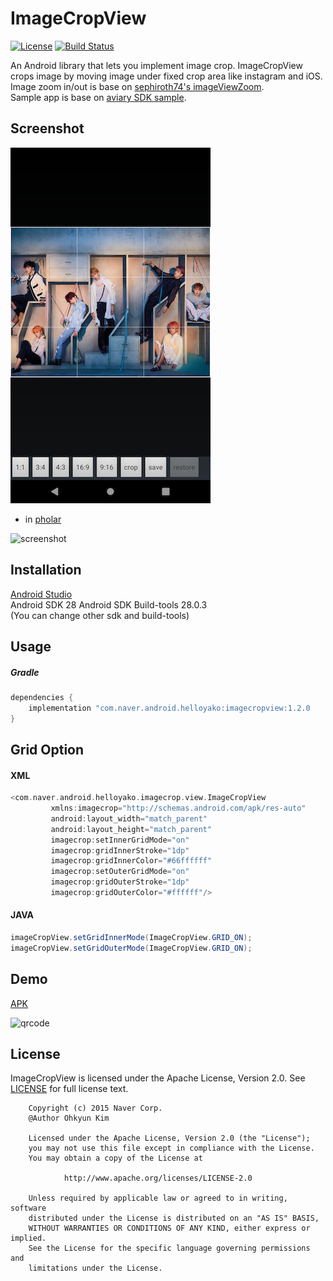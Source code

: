 # ImageCropView
[![License](https://img.shields.io/badge/License-Apache%202.0-blue.svg)](https://opensource.org/licenses/Apache-2.0) [![Build Status](https://travis-ci.org/naver/android-imagecropview.svg?branch=master)](https://travis-ci.org/naver/android-imagecropview)  

An Android library that lets you implement image crop.
ImageCropView crops image by moving image under fixed crop area like instagram and iOS.  
Image zoom in/out is base on [sephiroth74's imageViewZoom](https://github.com/sephiroth74/ImageViewZoom).  
Sample app is base on [aviary SDK sample](https://developers.aviary.com).

## Screenshot
![screenshot](doc/img/screenshot.png)

- in [pholar](https://play.google.com/store/apps/details?id=com.naver.android.pholar)

![screenshot](doc/img/pholar.gif)
## Installation
[Android Studio](http://developer.android.com/sdk/index.html)  
Android SDK 28
Android SDK Build-tools 28.0.3  
(You can change other sdk and build-tools)  

## Usage
##### Gradle
```gradle
dependencies {
	implementation "com.naver.android.helloyako:imagecropview:1.2.0
}
```
	
## Grid Option
#### XML
```gradle
<com.naver.android.helloyako.imagecrop.view.ImageCropView
         xmlns:imagecrop="http://schemas.android.com/apk/res-auto"
         android:layout_width="match_parent"
         android:layout_height="match_parent"
         imagecrop:setInnerGridMode="on"
         imagecrop:gridInnerStroke="1dp"
         imagecrop:gridInnerColor="#66ffffff"
         imagecrop:setOuterGridMode="on"
         imagecrop:gridOuterStroke="1dp"
         imagecrop:gridOuterColor="#ffffff"/>
```

#### JAVA
```java
imageCropView.setGridInnerMode(ImageCropView.GRID_ON);
imageCropView.setGridOuterMode(ImageCropView.GRID_ON);
```


## Demo
[APK](https://github.com/naver/android-imagecropview/raw/master/apk/app-release.apk)  

![qrcode](doc/img/apk_qrcode.png)

## License
ImageCropView is licensed under the Apache License, Version 2.0.
See [LICENSE](LICENSE.txt) for full license text.

        Copyright (c) 2015 Naver Corp.
        @Author Ohkyun Kim

        Licensed under the Apache License, Version 2.0 (the "License");
        you may not use this file except in compliance with the License.
        You may obtain a copy of the License at

                http://www.apache.org/licenses/LICENSE-2.0

        Unless required by applicable law or agreed to in writing, software
        distributed under the License is distributed on an "AS IS" BASIS,
        WITHOUT WARRANTIES OR CONDITIONS OF ANY KIND, either express or implied.
        See the License for the specific language governing permissions and
        limitations under the License.
